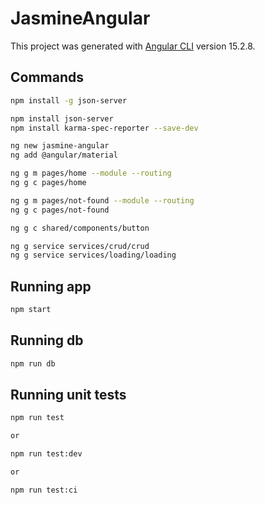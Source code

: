 # JasmineAngular

This project was generated with [Angular CLI](https://github.com/angular/angular-cli) version 15.2.8.

## Commands

```sh
npm install -g json-server

npm install json-server
npm install karma-spec-reporter --save-dev
```

```sh
ng new jasmine-angular
ng add @angular/material

ng g m pages/home --module --routing
ng g c pages/home

ng g m pages/not-found --module --routing
ng g c pages/not-found

ng g c shared/components/button

ng g service services/crud/crud
ng g service services/loading/loading
```

## Running app

```sh
npm start
```

## Running db

```sh
npm run db
```

## Running unit tests

```sh
npm run test

or

npm run test:dev

or

npm run test:ci
```

